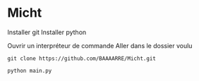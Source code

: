 # Micht
Installer git
Installer python

Ouvrir un interpréteur de commande
Aller dans le dossier voulu
```
git clone https://github.com/BAAAARRE/Micht.git
```
```
python main.py
```